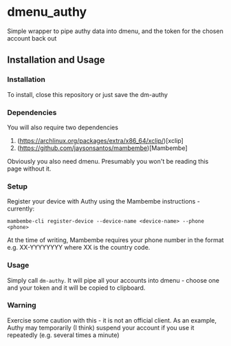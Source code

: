 # dmenu_authy
Simple wrapper to pipe authy data into dmenu, and the token for the chosen account back out

## Installation and Usage

### Installation
To install, close this repository or just save the dm-authy

### Dependencies
You will also require two dependencies
1. (https://archlinux.org/packages/extra/x86_64/xclip/)[xclip]
2. (https://github.com/jaysonsantos/mambembe)[Mambembe]

Obviously you also need dmenu. Presumably you won't be reading this page without it. 

### Setup
Register your device with Authy using the Mambembe instructions - currently:
```
mambembe-cli register-device --device-name <device-name> --phone <phone>
```
At the time of writing, Mambembe requires your phone number in the format e.g. XX-YYYYYYYY where XX is the country code.

### Usage
Simply call `dm-authy`.  It will pipe all your accounts into dmenu - choose one and your token and it will be copied to clipboard.

### Warning
Exercise some caution with this - it is not an official client. As an example, Authy may temporarily (I think) suspend your account if you use it repeatedly (e.g. several times a minute)
